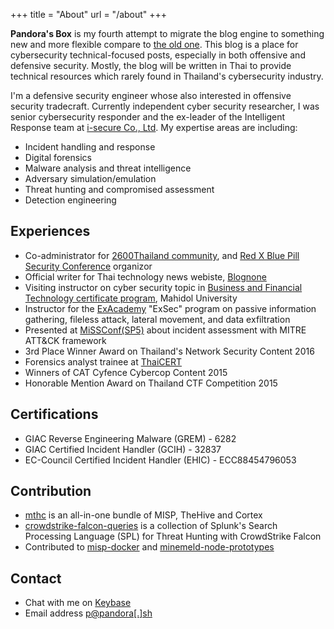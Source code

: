 +++
title = "About"
url = "/about"
+++

**Pandora's Box** is my fourth attempt to migrate the blog engine to something new and more flexible compare to [the old one](https://pe3zx.blogspot.com). This blog is a place for cybersecurity technical-focused posts, especially in both offensive and defensive security. Mostly, the blog will be written in Thai to provide technical resources which rarely found in Thailand's cybersecurity industry.

I'm a defensive security engineer whose also interested in offensive security tradecraft. Currently independent cyber security researcher, I was senior cybersecurity responder and the ex-leader of the Intelligent Response team at [i-secure Co., Ltd](https://www.i-secure.co.th). My expertise areas are including:

- Incident handling and response
- Digital forensics
- Malware analysis and threat intelligence
- Adversary simulation/emulation
- Threat hunting and compromised assessment
- Detection engineering

## Experiences

- Co-administrator for [2600Thailand community](https://web.facebook.com/groups/2600Thailand/), and [Red X Blue Pill Security Conference](https://www.eventpop.me/e/5673-redxbluepill2019/) organizor
- Official writer for Thai technology news webiste, [Blognone](https://www.blognone.com/blog/pe3z)
- Visiting instructor on cyber security topic in [Business and Financial Technology certificate program](https://www.ict.mahidol.ac.th/newgraduatecourse/fintech/course-information.html), Mahidol University
- Instructor for the [ExAcademy](https://exacademy.net/) "ExSec" program on passive information gathering, fileless attack, lateral movement, and data exfiltration
- Presented at [MiSSConf(SP5)](https://docs.google.com/presentation/d/1HJj7svm206DsovI2n-ESaLcCh46MFg_9c1Hx0wq8UrU/) about incident assessment with MITRE ATT&CK framework
- 3rd Place Winner Award on Thailand's Network Security Content 2016
- Forensics analyst trainee at [ThaiCERT](https://www.thaicert.or.th/)
- Winners of CAT Cyfence Cybercop Content 2015
- Honorable Mention Award on Thailand CTF Competition 2015

## Certifications

- GIAC Reverse Engineering Malware (GREM) - 6282
- GIAC Certified Incident Handler (GCIH) - 32837
- EC-Council Certified Incident Handler (EHIC) - ECC88454796053

## Contribution

- [mthc](https://github.com/pe3zx/mthc) is an all-in-one bundle of MISP, TheHive and Cortex
- [crowdstrike-falcon-queries](https://github.com/pe3zx/crowdstrike-falcon-queries) is a collection of Splunk's Search Processing Language (SPL) for Threat Hunting with CrowdStrike Falcon
- Contributed to [misp-docker](https://github.com/MISP/misp-docker) and [minemeld-node-prototypes](https://github.com/PaloAltoNetworks/minemeld-node-prototypes)

## Contact

- Chat with me on [Keybase](https://keybase.io/pe3z)
- Email address [p@pandora[.]sh](mailto:p@pandora.sh)
